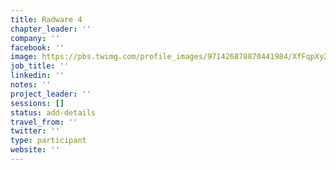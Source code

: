```yaml
---
title: Radware 4
chapter_leader: ''
company: ''
facebook: ''
image: https://pbs.twimg.com/profile_images/971426878870441984/XfFqpXy2_400x400.jpg
job_title: ''
linkedin: ''
notes: ''
project_leader: ''
sessions: []
status: add-details
travel_from: ''
twitter: ''
type: participant
website: ''
---
```


<!-- put more details about participant here -->